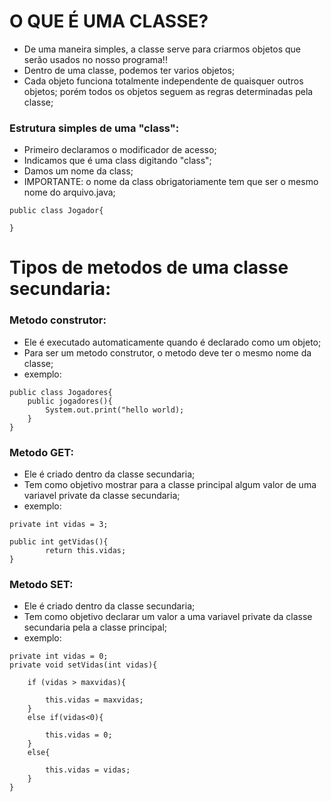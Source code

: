 # O QUE É UMA CLASSE?

- De uma maneira simples, a classe serve para criarmos objetos que serão usados no nosso programa!!
- Dentro de uma classe, podemos ter varios objetos;
- Cada objeto funciona totalmente independente de quaisquer outros objetos; porém todos os objetos seguem as regras determinadas pela classe;

### Estrutura simples de uma "class":

- Primeiro declaramos o modificador de acesso;
- Indicamos que é uma class digitando "class";
- Damos um nome da class;
- IMPORTANTE: o nome da class obrigatoriamente tem que ser o mesmo nome do arquivo.java;

```
public class Jogador{

}
```
# Tipos de metodos de uma classe secundaria:

### Metodo construtor:

- Ele é executado automaticamente quando é declarado como um objeto;
- Para ser um metodo construtor, o metodo deve ter o mesmo nome da classe;
- exemplo: 
```
public class Jogadores{
    public jogadores(){
        System.out.print("hello world);
    }
}
```

### Metodo GET:

- Ele é criado dentro da classe secundaria;
- Tem como objetivo mostrar para a classe principal algum valor de uma variavel private da classe secundaria;
- exemplo: 
```
private int vidas = 3;

public int getVidas(){
        return this.vidas;
}
```

### Metodo SET:

- Ele é criado dentro da classe secundaria;
- Tem como objetivo declarar um valor a uma variavel private da classe secundaria pela a classe principal;
- exemplo: 
```
private int vidas = 0;
private void setVidas(int vidas){

    if (vidas > maxvidas){

        this.vidas = maxvidas;
    }
    else if(vidas<0){

        this.vidas = 0;
    }
    else{

        this.vidas = vidas;
    }
}
```